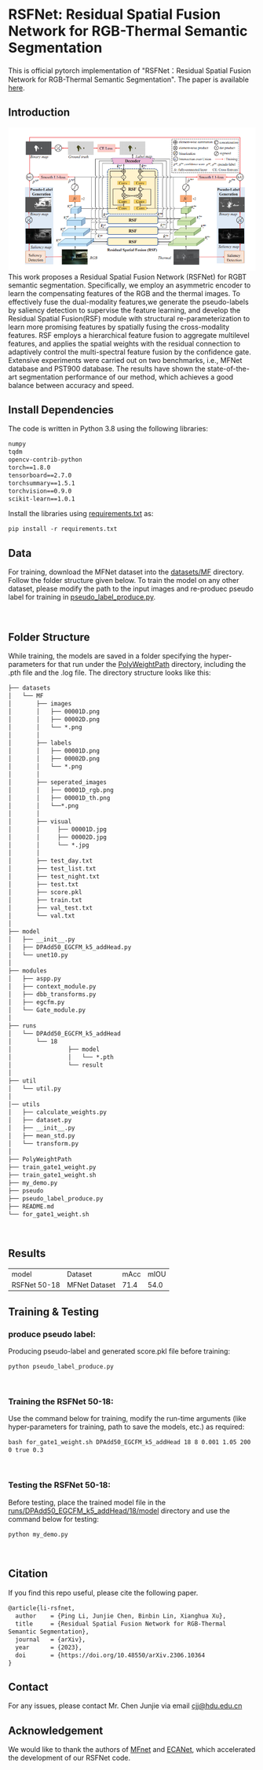 # RSFNet: Residual Spatial Fusion Network for RGB-Thermal Semantic Segmentation
This is official pytorch implementation of "RSFNet：Residual Spatial Fusion Network for RGB-Thermal Semantic Segmentation". The paper is available  [here](https://arxiv.org/pdf/2306.10364.pdf).
<br/>

## Introduction
![Image](RSFNet.png)<br/>This work proposes a Residual Spatial Fusion Network (RSFNet) for RGBT semantic segmentation. Specifically, we employ an asymmetric encoder to learn the compensating features of the RGB and the thermal images. To effectively fuse the dual-modality features,we generate the pseudo-labels by saliency detection to supervise the feature learning, and develop the Residual Spatial Fusion(RSF) module with structural re-parameterization to learn more promising features by spatially fusing the cross-modality features. RSF employs a hierarchical feature fusion to aggregate multilevel features, and applies the spatial weights with the residual connection to adaptively control the multi-spectral feature fusion by the confidence gate. Extensive experiments were carried out on two benchmarks, i.e.,  MFNet database and PST900 database. The results have shown the state-of-the-art segmentation performance of our method, which achieves a good balance between accuracy and speed.

## Install Dependencies
The code is written in Python 3.8 using the following libraries:

```
numpy
tqdm
opencv-contrib-python
torch==1.8.0
tensorboard==2.7.0
torchsummary==1.5.1 
torchvision==0.9.0
scikit-learn==1.0.1
```

Install the libraries using [requirements.txt](requirements.txt) as:

```
pip install -r requirements.txt
```

## Data
For training, download the MFNet dataset into the [datasets/MF](datasets/MF) directory. Follow the folder structure given below. To train the model on any other dataset, please modify the path to the input images and re-produec pseudo label for training in [pseudo_label_produce.py](pseudo_label_produce).

<br/>


## Folder Structure
While training, the models are saved in a folder specifying the hyper-parameters for that run under the [PolyWeightPath](PolyWeightPath) directory, including the .pth file and the .log file. The directory structure looks like this:
```
├── datasets
│   └── MF
│       ├── images
│       │   ├── 00001D.png
│       │   ├── 00002D.png
│       │   └── *.png
│       │
│       ├── labels
│       │   ├── 00001D.png
│       │   ├── 00002D.png
│       │   └── *.png
│       │
│       ├── seperated_images
│       │   ├── 00001D_rgb.png
│       │   ├── 00001D_th.png
│       │   └──*.png
│       │
│       ├── visual
│       │     ├── 00001D.jpg
│       │     ├── 00002D.jpg
│       │     └── *.jpg
│       │
│       ├── test_day.txt
│       ├── test_list.txt
│       ├── test_night.txt
│       ├── test.txt
│       ├── score.pkl
│       ├── train.txt
│       ├── val_test.txt
│       └── val.txt
│
├── model
│   ├── __init__.py
│   ├── DPAdd50_EGCFM_k5_addHead.py
│   └── unet10.py
│
├── modules
│   ├── aspp.py
│   ├── context_module.py
│   ├── dbb_transforms.py
│   ├── egcfm.py
│   └── Gate_module.py
│   
├── runs
│   └── DPAdd50_EGCFM_k5_addHead
│       └── 18
│                ├── model
│                │   └── *.pth
│                └── result         
│                       
├── util
│   └── util.py
│
│── utils
│   ├── calculate_weights.py
│   ├── dataset.py
│   ├── __init__.py
│   ├── mean_std.py
│   └── transform.py
│
├── PolyWeightPath
├── train_gate1_weight.py
├── train_gate1_weight.sh
├── my_demo.py
├── pseudo
├── pseudo_label_produce.py
├── README.md
└── for_gate1_weight.sh
```

<br/>

## Results
<table>
   <tr>
      <td>model</td>
      <td>Dataset</td>
      <td>mAcc</td>
      <td>mIOU</td>
   </tr>
   <tr>
      <td>RSFNet 50-18</td>
      <td>MFNet Dataset</td>
      <td>71.4</td>
      <td>54.0</td>
   </tr>
</table>

## Training & Testing
### produce pseudo label:
Producing pseudo-label and generated score.pkl file before training: 
```
python pseudo_label_produce.py
```

<br/>

### Training the RSFNet 50-18:
Use the command below for training, modify the run-time arguments (like hyper-parameters for training, path to save the models, etc.) as required:
```
bash for_gate1_weight.sh DPAdd50_EGCFM_k5_addHead 18 8 0.001 1.05 200 0 true 0.3 
```

<br/>

### Testing the RSFNet 50-18:
Before testing, place the trained model file in the [runs/DPAdd50_EGCFM_k5_addHead/18/model](runs/DPAdd50_EGCFM_k5_addHead/18/model) directory and use the command below for testing:
```
python my_demo.py
```
<br/>

## Citation

If you find this repo useful, please cite the following paper.

```
@article{li-rsfnet,
  author    = {Ping Li, Junjie Chen, Binbin Lin, Xianghua Xu},
  title     = {Residual Spatial Fusion Network for RGB-Thermal Semantic Segmentation},
  journal   = {arXiv},
  year      = {2023},
  doi       = {https://doi.org/10.48550/arXiv.2306.10364
}
```

## Contact

For any issues, please contact Mr. Chen Junjie via email cjj@hdu.edu.cn

## Acknowledgement
We would like to thank the authors of [MFnet](https://github.com/haqishen/MFNet-pytorch) and [ECANet](https://github.com/BangguWu/ECANet), which accelerated the development of our RSFNet code. 




